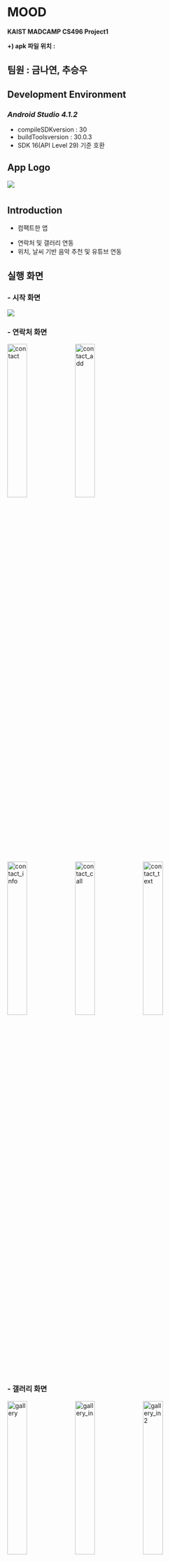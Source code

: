 # MOOD
**KAIST MADCAMP CS496 Project1**

**+) apk 파일 위치 :**




## 팀원 : 금나연, 추승우




## Development Environment

### *Android Studio 4.1.2*

  * compileSDKversion : 30
  * buildToolsversion : 30.0.3
  * SDK 16(API Level 29) 기준 호환






## **App Logo**
<img src="https://user-images.githubusercontent.com/68985625/124529645-fe91a680-de45-11eb-9b88-8490d8b4d77e.jpg"/>


# 
## **Introduction**


* 컴팩트한 앱
- 연락처 및 갤러리 연동
- 위치, 날씨 기반 음악 추천 및 유튜브 연동





## **실행 화면**

### 
### - 시작 화면
<img src="https://user-images.githubusercontent.com/68985625/124556474-47ac1f80-de73-11eb-8aae-cb06a952454c.jpg"/>


### - 연락처 화면
<img width=30% alt="contact" src="https://user-images.githubusercontent.com/68985625/124556328-1fbcbc00-de73-11eb-9f1c-450ed4f8e754.png">   <img width=30% alt="contact_add" src="https://user-images.githubusercontent.com/68985625/124556335-221f1600-de73-11eb-9b72-0b53f9a988d7.png">


<img width=30% alt="contact_info" src="https://user-images.githubusercontent.com/68985625/124556345-24817000-de73-11eb-889c-85c146bfda6d.png">   <img width=30% alt="contact_call" src="https://user-images.githubusercontent.com/68985625/124556342-23504300-de73-11eb-8dee-7f489a9e5ccf.png">   <img width=30% alt="contact_text" src="https://user-images.githubusercontent.com/68985625/124556352-251a0680-de73-11eb-9dd8-517e0f3ea019.png">




### - 갤러리 화면


<img width=30% alt="gallery" src="https://user-images.githubusercontent.com/68985625/124556353-25b29d00-de73-11eb-8496-351ff22615ee.png">   <img width=30% alt="gallery_in" src="https://user-images.githubusercontent.com/68985625/124556379-2d724180-de73-11eb-9eec-49ff9b08bb6e.png">   <img width=30% alt="gallery_in2" src="https://user-images.githubusercontent.com/68985625/124556410-3400b900-de73-11eb-861b-b011fd787f8e.png">


<img width=30% alt="gallery_select" src="https://user-images.githubusercontent.com/68985625/124556412-3531e600-de73-11eb-9d0e-ea2f9df97d20.png">   <img width=30% alt="gallery_show" src="https://user-images.githubusercontent.com/68985625/124556433-3a8f3080-de73-11eb-90b7-1fafb47dded9.png">   <img width=30% alt="gallery_click" src="https://user-images.githubusercontent.com/68985625/124556354-264b3380-de73-11eb-9ee7-46dd527ec48f.png">




### - 음악 화면
<img width=30% alt="music" src="https://user-images.githubusercontent.com/68985625/124564584-2c91dd80-de7c-11eb-91a5-2b738855c9c7.png">  <img width=30% alt="music_show" src="https://user-images.githubusercontent.com/68985625/124564594-2ef43780-de7c-11eb-92bb-46bd1621daf7.png">  <img width=30% alt="music_connect" src="https://user-images.githubusercontent.com/68985625/124564589-2dc30a80-de7c-11eb-9e62-e9d2f1543ab7.png">
 
 
## **실행 gif**


<video muted autoplay loop>
      <source src="https://user-images.githubusercontent.com/68985625/124593238-5c031300-de99-11eb-90f6-ba892d14df5d.mp4" type="video/mp4">
    </video>
  

  

